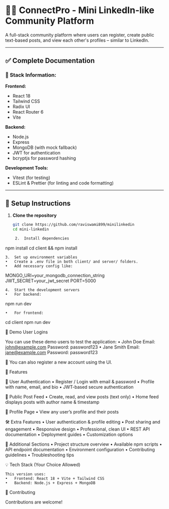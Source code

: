

# 🧑‍💻 ConnectPro - Mini LinkedIn-like Community Platform

A full-stack community platform where users can register, create public text-based posts, and view each other's profiles – similar to LinkedIn.

---

## ✅ Complete Documentation

### 🧱 Stack Information:

**Frontend:**
- React 18
- Tailwind CSS
- Radix UI
- React Router 6
- Vite

**Backend:**
- Node.js
- Express
- MongoDB (with mock fallback)
- JWT for authentication
- bcryptjs for password hashing

**Development Tools:**
- Vitest (for testing)
- ESLint & Prettier (for linting and code formatting)

---

## 🚀 Setup Instructions

1. **Clone the repository**  
   ```bash
   git clone https://github.com/raviswami899/minilinkedin
   cd mini-linkedin

	2.	Install dependencies

npm install
cd client && npm install


	3.	Set up environment variables
	•	Create a .env file in both client/ and server/ folders.
	•	Add necessary config like:

MONGO_URI=your_mongodb_connection_string
JWT_SECRET=your_jwt_secret
PORT=5000


	4.	Start the development servers
	•	For backend:

npm run dev


	•	For frontend:

cd client
npm run dev

👤 Demo User Logins

You can use these demo users to test the application:
	•	John Doe
Email: john@example.com
Password: password123
	•	Jane Smith
Email: jane@example.com
Password: password123

📌 You can also register a new account using the UI.


🎯 Features

🔐 User Authentication
	•	Register / Login with email & password
	•	Profile with name, email, and bio
	•	JWT-based secure authentication

📝 Public Post Feed
	•	Create, read, and view posts (text only)
	•	Home feed displays posts with author name & timestamp

🧾 Profile Page
	•	View any user’s profile and their posts



🛠️ Extra Features
	•	User authentication & profile editing
	•	Post sharing and engagement
	•	Responsive design
	•	Professional, clean UI
	•	REST API documentation
	•	Deployment guides
	•	Customization options



📁 Additional Sections
	•	Project structure overview
	•	Available npm scripts
	•	API endpoint documentation
	•	Environment configuration
	•	Contributing guidelines
	•	Troubleshooting tips



💡 Tech Stack (Your Choice Allowed)

    This version uses:
	•	Frontend: React 18 + Vite + Tailwind CSS
	•	Backend: Node.js + Express + MongoDB




🤝 Contributing

Contributions are welcome! 

